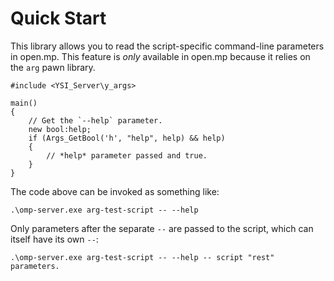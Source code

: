 # Quick Start

This library allows you to read the script-specific command-line parameters in open.mp.  This feature is *only* available in open.mp because it relies on the `arg` pawn library.

```pawn
#include <YSI_Server\y_args>

main()
{
	// Get the `--help` parameter.
	new bool:help;
	if (Args_GetBool('h', "help", help) && help)
	{
		// *help* parameter passed and true.
	}
}
```

The code above can be invoked as something like:

```
.\omp-server.exe arg-test-script -- --help
```

Only parameters after the separate `--` are passed to the script, which can itself have its own `--`:

```
.\omp-server.exe arg-test-script -- --help -- script "rest" parameters.
```

